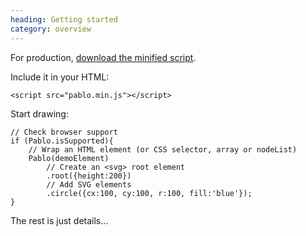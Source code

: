 ```yaml
--- 
heading: Getting started
category: overview
---
```


For production, <a href="https://github.com/downloads/dharmafly/pablo/pablo.min.js" target="_blank">download the minified script</a>.

Include it in your HTML:

	<script src="pablo.min.js"></script>

Start drawing:

	// Check browser support
	if (Pablo.isSupported){
		// Wrap an HTML element (or CSS selector, array or nodeList)
		Pablo(demoElement)
			// Create an <svg> root element
			.root({height:200})
			// Add SVG elements
			.circle({cx:100, cy:100, r:100, fill:'blue'});
	}

The rest is just details...